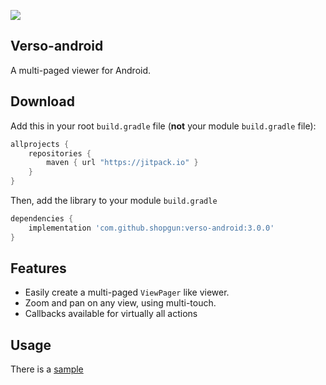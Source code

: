 [![](https://jitpack.io/v/shopgun/verso-android.svg)](https://jitpack.io/#shopgun/verso-android)


## Verso-android

A multi-paged viewer for Android.

## Download

Add this in your root `build.gradle` file (**not** your module `build.gradle` file):

```gradle
allprojects {
	repositories {
        maven { url "https://jitpack.io" }
    }
}
```

Then, add the library to your module `build.gradle`
```gradle
dependencies {
    implementation 'com.github.shopgun:verso-android:3.0.0'
}
```

## Features
- Easily create a multi-paged `ViewPager` like viewer.
- Zoom and pan on any view, using multi-touch.
- Callbacks available for virtually all actions

## Usage
There is a [sample](https://github.com/shopgun/verso-android/tree/master/sample) 
